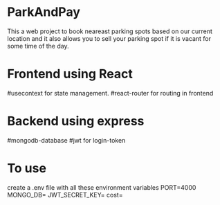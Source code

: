 # ParkAndPay
This a web project to book neareast parking spots based on our current location and it also allows you to sell your parking spot if it is vacant for some time of the day.

# Frontend using React
#usecontext for state management.
#react-router for routing in frontend
# Backend using express
#mongodb-database
#jwt for login-token

# To use 
create a .env file
with all these environment variables 
PORT=4000
MONGO_DB=
JWT_SECRET_KEY=
cost=
